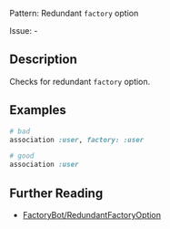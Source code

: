 Pattern: Redundant `factory` option

Issue: -

## Description

Checks for redundant `factory` option.

## Examples

```ruby
# bad
association :user, factory: :user

# good
association :user
```

## Further Reading

* [FactoryBot/RedundantFactoryOption](https://docs.rubocop.org/rubocop-factory_bot/cops_factorybot.html#factorybotredundantfactoryoption)
